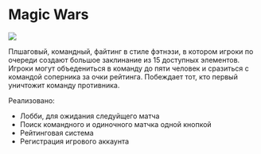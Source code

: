 # Magic Wars
![](https://user-images.githubusercontent.com/15815599/144423455-ae4b7bc4-8fbf-4023-8ee3-b37c2aac73c9.png)

Плшаговый, командный, файтинг в стиле фэтнэзи, в котором игроки по очереди создают большое заклинание из 15 доступных элементов. Игроки могут объедениться в команду до пяти человек и сразиться с командой соперника за очки рейтинга. Побеждает тот, кто первый уничтожит команду противника. 

Реализовано:
- Лобби, для ожидания следуйщего матча
- Поиск командного и одиночного матчка одной кнопкой
- Рейтинговая система
- Регистрация игрового аккаунта

